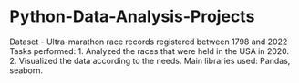 # Python-Data-Analysis-Projects
Dataset - Ultra-marathon race records registered between 1798 and 2022
Tasks performed: 1. Analyzed the races that were held in the USA in 2020.
2. Visualized the data according to the needs.
Main libraries used: Pandas, seaborn.
